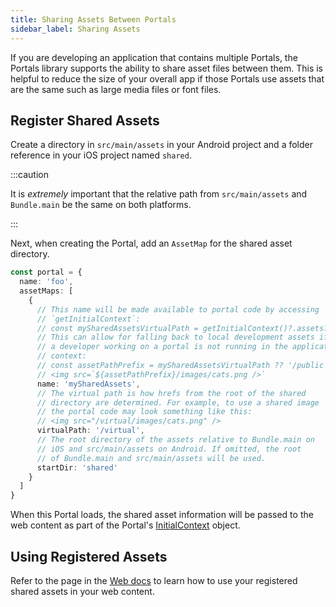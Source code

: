 ```yaml
---
title: Sharing Assets Between Portals
sidebar_label: Sharing Assets
---
```


If you are developing an application that contains multiple Portals, the Portals library supports the ability to share asset files between them. This is helpful to reduce the size of your overall app if those Portals use assets that are the same such as large media files or font files.

## Register Shared Assets

Create a directory in `src/main/assets` in your Android project and a folder reference in your iOS project named `shared`.

:::caution

It is _extremely_ important that the relative path from `src/main/assets` and `Bundle.main` be the same on both platforms.

:::

Next, when creating the Portal, add an `AssetMap` for the shared asset directory.

```typescript
const portal = {
  name: 'foo',
  assetMaps: [
    {
      // This name will be made available to portal code by accessing
      // `getInitialContext`:
      // const mySharedAssetsVirtualPath = getInitialContext()?.assets?.mySharedAssets
      // This can allow for falling back to local development assets if
      // a developer working on a portal is not running in the application
      // context:
      // const assetPathPrefix = mySharedAssetsVirtualPath ?? '/public'
      // <img src=`${assetPathPrefix}/images/cats.png />`
      name: 'mySharedAssets',
      // The virtual path is how hrefs from the root of the shared
      // directory are determined. For example, to use a shared image
      // the portal code may look something like this:
      // <img src="/virtual/images/cats.png" />
      virtualPath: '/virtual',
      // The root directory of the assets relative to Bundle.main on
      // iOS and src/main/assets on Android. If omitted, the root
      // of Bundle.main and src/main/assets will be used.
      startDir: 'shared'
    }
  ]
}
```

When this Portal loads, the shared asset information will be passed to the web content as part of the Portal's [InitialContext](../../for-web/portals-plugin#initialcontext) object.

## Using Registered Assets

Refer to the page in the [Web docs](../../for-web/sharing-assets) to learn how to use your registered shared assets in your web content.

